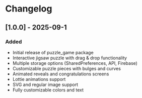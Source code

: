 # Changelog

## [1.0.0] - 2025-09-1

### Added
- Initial release of puzzle_game package
- Interactive jigsaw puzzle with drag & drop functionality
- Multiple storage options (SharedPreferences, API, Firebase)
- Customizable puzzle pieces with bulges and curves
- Animated reveals and congratulations screens
- Lottie animations support
- SVG and regular image support
- Fully customizable colors and text

